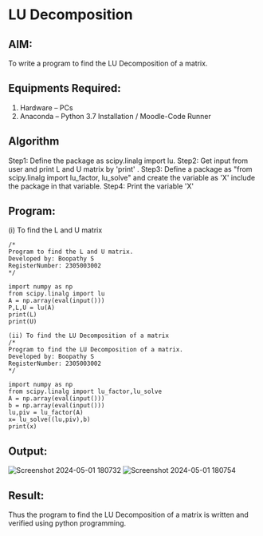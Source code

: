 # LU Decomposition 

## AIM:
To write a program to find the LU Decomposition of a matrix.

## Equipments Required:
1. Hardware – PCs
2. Anaconda – Python 3.7 Installation / Moodle-Code Runner

## Algorithm
Step1: 
Define the package as scipy.linalg import lu.
Step2: 
Get input from user and print L and U matrix by 'print' .
Step3:
Define a package as "from scipy.linalg import lu_factor, lu_solve" and create the variable as 'X'
include the package in that variable.
Step4: 
Print the variable 'X'
## Program:
(i) To find the L and U matrix
```
/*
Program to find the L and U matrix.
Developed by: Boopathy S 
RegisterNumber: 2305003002
*/

import numpy as np
from scipy.linalg import lu
A = np.array(eval(input()))
P,L,U = lu(A)
print(L)
print(U)
```
```
(ii) To find the LU Decomposition of a matrix
/*
Program to find the LU Decomposition of a matrix.
Developed by: Boopathy S 
RegisterNumber: 2305003002 
*/

import numpy as np
from scipy.linalg import lu_factor,lu_solve
A = np.array(eval(input()))
b = np.array(eval(input()))
lu,piv = lu_factor(A)
x= lu_solve((lu,piv),b)
print(x)
```
## Output:
![Screenshot 2024-05-01 180732](https://github.com/BOOPATHYS0660/LU-Decomposition/assets/155909381/33cec5d8-9a26-4f31-9bf0-af063fb0a0b7)
![Screenshot 2024-05-01 180754](https://github.com/BOOPATHYS0660/LU-Decomposition/assets/155909381/0b050caa-e4fb-4761-886a-7ac112235c3d)

## Result:
Thus the program to find the LU Decomposition of a matrix is written and verified using python programming.

